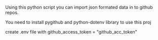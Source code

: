 Using this python script you can import json formated data in to github repos.

You need to install pygithub and python-dotenv library to use this proj

create .env file with github_access_token = "github_acc_token"